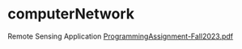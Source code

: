 # computerNetwork
Remote Sensing Application
[ProgrammingAssignment-Fall2023.pdf](https://github.com/yagmurkocoglu/computerNetwork/files/15039993/ProgrammingAssignment-Fall2023.pdf)
